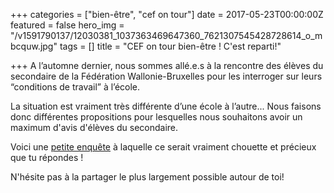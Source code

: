 +++
categories = ["bien-être", "cef on tour"]
date = 2017-05-23T00:00:00Z
featured = false
hero_img = "/v1591790137/12030381_1037363469647360_7621307545428728614_o_mbcquw.jpg"
tags = []
title = "CEF on tour bien-être ! C'est reparti!"

+++
A l’automne dernier, nous sommes allé.e.s à la rencontre des élèves du secondaire de la Fédération Wallonie-Bruxelles pour les interroger sur leurs “conditions de travail” à l’école.  
  
La situation est vraiment très différente d’une école à l’autre... Nous faisons donc différentes propositions pour lesquelles nous souhaitons avoir un maximum d'avis d'élèves du secondaire.  
  
Voici une [petite enquête](https://goo.gl/forms/y3ovbvhgAufnatGJ3 "https://goo.gl/forms/y3ovbvhgAufnatGJ3") à laquelle ce serait vraiment chouette et précieux que tu répondes !

N'hésite pas à la partager le plus largement possible autour de toi!